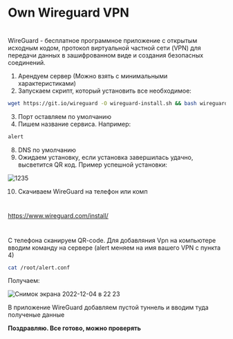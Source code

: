 # Own Wireguard VPN
#

WireGuard - бесплатное программное приложение с открытым исходным кодом, протокол виртуальной частной сети (VPN) для передачи данных в зашифрованном виде и создания безопасных соединений.
1. Арендуем сервер (Можно взять с минимальными характеристиками) 
2. Запускаем скрипт, который установить все необходимое:

```sh
wget https://git.io/wireguard -O wireguard-install.sh && bash wireguard-install.sh
```
3. Порт оставляем по умолчанию
4. Пишем название сервиса. Например:
 ```sh
 alert
 ```
8. DNS по умолчанию
9. Ожидаем установку, если установка завершилась удачно, высветится QR код.
Пример успешной установки:

![1235](https://user-images.githubusercontent.com/72813679/205514095-e0f666f9-8278-445f-8f82-a837c482c3e1.jpg)

 10. Скачиваем WireGuard на телефон или комп 
 #
 https://www.wireguard.com/install/
 #
С телефона сканируем QR-code. Для добавляния Vpn на компьютере вводим команду на сервере (alert меняем на имя вашего VPN c пункта 4)
  ```sh
cat /root/alert.conf
 ```
 Получаем:
 
![Снимок экрана 2022-12-04 в 22 23](https://user-images.githubusercontent.com/72813679/205513916-9eadf1c8-5a5c-47c8-9281-85f32d0851b3.jpg)

В приложение WireGuard добавляем пустой туннель и вводим туда полученые данные

**Поздравляю. Все готово, можно проверять**
